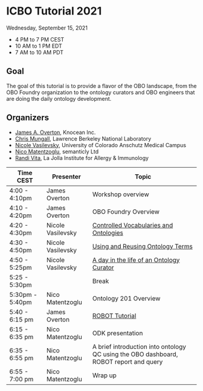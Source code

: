 # ICBO Tutorial 2021

Wednesday, September 15, 2021

- 4 PM to 7 PM CEST
- 10 AM to 1 PM EDT
- 7 AM to 10 AM PDT

## Goal
The goal of this tutorial is to provide a flavor of the OBO landscape, from the OBO Foundry organization to the ontology curators and OBO engineers that are doing the daily ontology development.

## Organizers

- [James A. Overton](http://james.overton.ca/), Knocean Inc.
- [Chris Mungall](https://orcid.org/0000-0002-6601-2165), Lawrence Berkeley National Laboratory
- [Nicole Vasilevsky](https://orcid.org/0000-0001-5208-3432), University of Colorado Anschutz Medical Campus
- [Nico Matentzoglu](https://orcid.org/0000-0002-7356-1779), semanticly Ltd
- [Randi Vita](https://orcid.org/0000-0001-8957-7612), La Jolla Institute for Allergy & Immunology

| Time CEST           | Presenter | Topic                                                                                                                                                                       |
|-----------------|-----------|-----------------------------------------------------------------------------------------------------------------------------------------------------------------------------|
| 4:00 - 4:10pm   | James Overton    | Workshop overview                                                                                                                                                           |
| 4:10 - 4:20pm   | James Overton   | OBO Foundry Overview                                                                                                                                                        |
| 4:20 - 4:30pm   | Nicole Vasilevsky   | [Controlled Vocabularies and Ontologies](https://docs.google.com/presentation/d/1kW56zIaQztow0FXocxnPn0he4be-5Nk6/edit)                                                                                                                                      |
| 4:30 - 4:50pm   | Nicole Vasilevsky    | [Using and Reusing Ontology Terms](https://github.com/OBOAcademy/obook/blob/master/docs/lesson/ontology_term_use.md) |
| 4:50 - 5:25pm   | Nicole Vasilevsky    | [A day in the life of an Ontology Curator](https://github.com/OBOAcademy/obook/blob/master/docs/reference/ontology-curator.md) |
| 5:25 - 5:30pm   |     |    Break                                                                                                                                                                          |
| 5:30pm - 5:40pm | Nico Matentzoglu      | Ontology 201 Overview                                                                                         |
| 5:40 - 6:15 pm  | James Overton    | [ROBOT Tutorial](https://ontodev.github.io/robot-tutorial/#/title-slide)                       |
| 6:15 - 6:35 pm  | Nico Matentzoglu       | ODK presentation                                                                                                                                                            |
| 6:35 - 6:55 pm  | Nico Matentzoglu       | A brief introduction into ontology QC using the OBO dashboard, ROBOT report and query                                                                                       |
| 6:55 - 7:00 pm  | Nico Matentzoglu       | Wrap up                                                                                                                                                                     |
